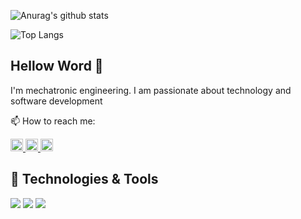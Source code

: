 ![Anurag's github stats](https://github-readme-stats.vercel.app/api?username=JaviDev27&count_private=true&show_icons=true&theme=algolia)

![Top Langs](https://github-readme-stats.vercel.app/api/top-langs/?username=JaviDev27&theme=algolia&layout=compact)


## Hellow Word 👋
I'm mechatronic engineering.
I am passionate about technology and software development

📫 How to reach me:

<a href="https://twitter.com/JaviDev27">
        <img width="20px" src="https://img.icons8.com/fluent/48/000000/linkedin.png"/>
</a>
    
<a href="https://www.linkedin.com/in/javidev27/">
        <img width="20px" src="https://img.icons8.com/fluent/48/000000/twitter.png"/>
</a>
    
<a href="https://www.instagram.com/javidev27/">
        <img width="20px" src="https://img.icons8.com/fluent/48/000000/instagram-new.png"/>
</a>

## 🔧 Technologies & Tools
![](https://img.shields.io/badge/Code-Python-informational?style=flat&logo=python&logoColor=white&color=yellow)
![](https://img.shields.io/badge/Code-JavaScript-informational?style=flat&logo=javascript&logoColor=white&color=yellow)
![](https://img.shields.io/badge/Code-React-informational?style=flat&logo=react&logoColor=white&color=blue)


